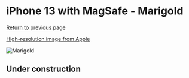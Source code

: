 # iPhone 13 with MagSafe - Marigold

[Return to previous page](/iphone_13)

[High-resolution image from Apple](https://store.storeimages.cdn-apple.com/8756/as-images.apple.com/is/MM243?wid=4500&hei=4500&fmt=png)

<div style="width: 500px"><img src="/almost_uncompressed/MM243.webp" alt="Marigold"></div>

## Under construction
